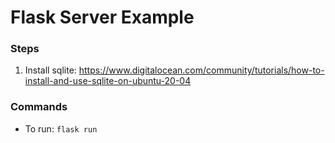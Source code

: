 # Flask Server Example

### Steps

1. Install sqlite: <https://www.digitalocean.com/community/tutorials/how-to-install-and-use-sqlite-on-ubuntu-20-04>

### Commands

- To run: `flask run`
